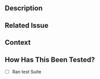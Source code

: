 <!--- Please provide a general summary of your changes in the title above -->
<!--- [Updated/Added] [Language] -->
## Description
<!--- Please describe all your changes in detail -->

## Related Issue
<!--- If fixing a bug, there should be an issue describing it with steps to reproduce -->
<!--- Please provide a link to the issue here: -->

## Context
<!--- Why is this change required/wanted? What problem does it solve? -->
<!--- If this fixes an open issue, please provide a link to the issue here. -->

## How Has This Been Tested?
- [ ] Ran test Suite
<!--- Please describe in detail how you tested your changes. -->
<!--- Include information about your testing environment, and the tests you ran to -->
<!--- see how your change might have affects other areas of the code, etc. -->